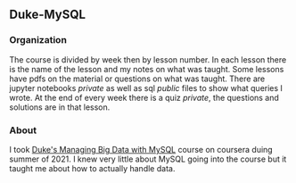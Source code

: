 ## Duke-MySQL

### Organization

The course is divided by week then by lesson number. In each lesson there is the name of the lesson and my notes on what was taught. Some lessons have pdfs on the material or questions on what was taught. There are jupyter notebooks _private_ as well as sql _public_ files to show what queries I wrote. At the end of every week there is a quiz _private_, the questions and solutions are in that lesson.

### About

I took [Duke's Managing Big Data with MySQL](https://www.coursera.org/learn/analytics-mysql) course on coursera duing summer of 2021. I knew very little about MySQL going into the course but it taught me about how to actually handle data.

